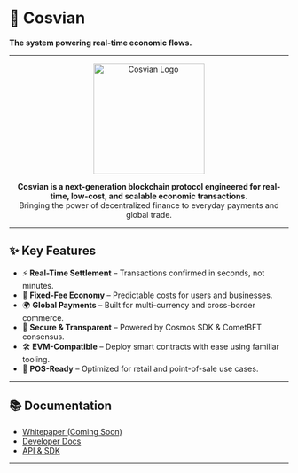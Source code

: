 # 🌌 Cosvian  
**The system powering real-time economic flows.**

---

<p align="center">
  <img src="https://i.postimg.cc/Kk7f2fQ9/logo-png.png" width="200" alt="Cosvian Logo"/>
</p>

<p align="center">
  <b>Cosvian is a next-generation blockchain protocol engineered for real-time, low-cost, and scalable economic transactions.</b><br/>
  Bringing the power of decentralized finance to everyday payments and global trade.
</p>

---

## ✨ Key Features

- ⚡ **Real-Time Settlement** – Transactions confirmed in seconds, not minutes.  
- 💱 **Fixed-Fee Economy** – Predictable costs for users and businesses.  
- 🌍 **Global Payments** – Built for multi-currency and cross-border commerce.  
- 🔐 **Secure & Transparent** – Powered by Cosmos SDK & CometBFT consensus.  
- 🛠️ **EVM-Compatible** – Deploy smart contracts with ease using familiar tooling.  
- 🏪 **POS-Ready** – Optimized for retail and point-of-sale use cases.  

---

## 📚 Documentation

- [Whitepaper (Coming Soon)](https://cosvian.org/whitepaper)  
- [Developer Docs](https://docs.cosvian.org)  
- [API & SDK](https://github.com/cosvian-labs/sdk)  

---

